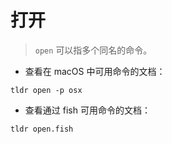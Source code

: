 # 打开

> `open` 可以指多个同名的命令。

- 查看在 macOS 中可用命令的文档：

`tldr open -p osx`

- 查看通过 fish 可用命令的文档：

`tldr open.fish`